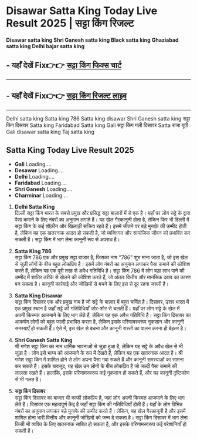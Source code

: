 # Disawar Satta King Today Live Result 2025 | सट्टा किंग रिजल्ट

**Disawar satta king Shri Ganesh satta king Black satta king Ghaziabad satta king Delhi bajar satta king**

## - यहाँ देखें Fix👉👉 [सट्टा किंग फिक्स चार्ट ](https://kalyan-chart-fix.hindipanti.in/satta-king-dpboss-satta-matka-result-updates-satta-matka-king-chart-29-july/) 
---

## - यहाँ देखें Fix👉👉 [सट्टा किंग रिजल्ट लाइव ](https://kalyan-chart-fix.hindipanti.in/satta-king-dpboss-satta-matka-result-updates-satta-matka-king-chart-29-july/) 
---

Delhi satta king Satta king 786 Satta king disawar Shri Ganesh satta king सट्टा किंग दिसावर
Satta king Faridabad Satta king Gali सट्टा किंग गली दिसावर Satta राजा यूपी Gali disawar satta king Taj satta king

 
##  Satta King Today Live Result 2025
- **Gali**  Loading....
- **Desawar**  Loading....
- **Delhi**  Loading....
- **Faridabad**  Loading....
- **Shri Ganesh**  Loading....
- **Charminar**  Loading....

1. **Delhi Satta King**  
   दिल्ली सट्टा किंग भारत के सबसे प्रमुख और प्रसिद्ध सट्टा बाज़ारों में से एक है। यहाँ पर लोग सट्टे के द्वारा पैसा कमाने के लिए नंबरों का अनुमान लगाते हैं। यह खेल गैरकानूनी होता है, लेकिन फिर भी दिल्ली में सट्टा किंग के कई शौक़ीन और खिलाड़ी सक्रिय रहते हैं। इसमें जीतने पर बड़े मुनाफ़े की उम्मीद होती है, लेकिन यह एक खतरनाक आदत हो सकती है, जो व्यक्तिगत और सामाजिक जीवन को प्रभावित कर सकती है। सट्टा किंग में भाग लेना कानूनी रूप से अपराध है।

2. **Satta King 786**  
   सट्टा किंग 786 एक और प्रमुख सट्टा बाजार है, जिसका नाम "786" शुभ माना जाता है, जो इस खेल से जुड़ी लोगों के बीच बहुत लोकप्रिय है। इसमें लोग नंबरों का अनुमान लगाकर पैसा कमाने की कोशिश करते हैं, लेकिन यह एक पूरी तरह से अवैध गतिविधि है। सट्टा किंग 786 में लोग बड़ा लाभ पाने की उम्मीद में शातिर तरीके से खेलने की कोशिश करते हैं, जो अंततः वित्तीय और मानसिक दबाव का कारण बन सकता है। कानूनी कार्रवाई और जोखिमों से बचने के लिए इस से दूर रहना जरूरी है।

3. **Satta King Disawar**  
   सट्टा किंग दिसावर एक और प्रमुख नाम है जो सट्टे के बाज़ार में बहुत चर्चित है। दिसावर, उत्तर भारत में एक प्रमुख स्थान है जहाँ सट्टे की गतिविधियाँ जोर-शोर से चलती हैं। यहाँ पर लोग सट्टे के खेल में अपनी किस्मत आजमाने के लिए भाग लेते हैं, लेकिन यह एक अवैध गतिविधि है। सट्टा किंग दिसावर का आकर्षण लोगों को बहुत जल्दी प्रभावित करता है, लेकिन इसके परिणामस्वरूप नुकसान और कानूनी समस्याएँ हो सकती हैं। ऐसे में, इस खेल से बचना और कानूनी रास्तों का पालन करना ही बेहतर है।

4. **Shri Ganesh Satta King**  
   श्री गणेश सट्टा किंग का नाम धार्मिक भावनाओं से जुड़ा हुआ है, लेकिन यह सट्टे के अवैध खेल से भी जुड़ा है। लोग इसे भाग्य को आजमाने के रूप में देखते हैं, लेकिन यह एक खतरनाक आदत है। श्री गणेश सट्टा किंग में शामिल होने से लोग अपना पैसा गवा सकते हैं और कानूनी समस्याओं का सामना कर सकते हैं। इसके बावजूद, यह खेल उन लोगों के बीच लोकप्रिय है जो जल्दी पैसा कमाने की लालसा रखते हैं। हालांकि, इसके परिणामस्वरूप कई नुकसान हो सकते हैं, और यह कानूनी दृष्टिकोण से भी गलत है।

5. **सट्टा किंग दिसावर**  
   सट्टा किंग दिसावर का बाजार भी काफी लोकप्रिय है, जहां लोग अपनी किस्मत आजमाने के लिए भाग लेते हैं। दिसावर एक महत्वपूर्ण केंद्र है जहाँ सट्टा किंग की गतिविधियाँ होती हैं। यहाँ के लोग विभिन्न नंबरों का अनुमान लगाकर बड़े मुनाफे की उम्मीद करते हैं। लेकिन, यह खेल गैरकानूनी है और इसमें शामिल होना भारी वित्तीय और कानूनी जोखिमों को जन्म दे सकता है। सट्टा किंग दिसावर में भाग लेना किसी भी व्यक्ति के लिए खतरनाक साबित हो सकता है, और इसके परिणामस्वरूप कई परेशानियाँ हो सकती हैं।

